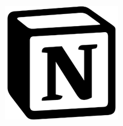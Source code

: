 <p align="center">
<img width="300" src="https://raw.githubusercontent.com/maaarkDay/notion/master/notion-logo-dark.svg#gh-light-mode-only">
</p>
